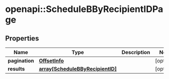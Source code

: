 # openapi::ScheduleBByRecipientIDPage


## Properties
Name | Type | Description | Notes
------------ | ------------- | ------------- | -------------
**pagination** | [**OffsetInfo**](OffsetInfo.md) |  | [optional] 
**results** | [**array[ScheduleBByRecipientID]**](ScheduleBByRecipientID.md) |  | [optional] 


